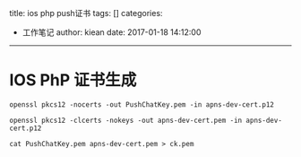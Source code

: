 title: ios php push证书
tags: []
categories:
  - 工作笔记
author: kiean
date: 2017-01-18 14:12:00
---
# IOS PhP 证书生成

```
openssl pkcs12 -nocerts -out PushChatKey.pem -in apns-dev-cert.p12
```

```
openssl pkcs12 -clcerts -nokeys -out apns-dev-cert.pem -in apns-dev-cert.p12
```

```
cat PushChatKey.pem apns-dev-cert.pem > ck.pem
```